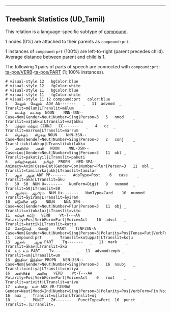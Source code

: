 

--------------------------------------------------------------------------------

## Treebank Statistics (UD_Tamil)

This relation is a language-specific subtype of [compound]().

1 nodes (0%) are attached to their parents as `compound:prt`.

1 instances of `compound:prt` (100%) are left-to-right (parent precedes child).
Average distance between parent and child is 1.

The following 1 pairs of parts of speech are connected with `compound:prt`: [ta-pos/VERB]()-[ta-pos/PART]() (1; 100% instances).


~~~ conllu
# visual-style 12	bgColor:blue
# visual-style 12	fgColor:white
# visual-style 11	bgColor:blue
# visual-style 11	fgColor:white
# visual-style 11 12 compound:prt	color:blue
1	மேலும்	மேலும்	ADV	AA-------	_	11	advmod	_	Translit=mēlum|LTranslit=mēlum
2	வடக்கு	வடக்கு	NOUN	NNN-3SN--	Case=Nom|Gender=Neut|Number=Sing|Person=3	5	nmod	_	Translit=vaṭakku|LTranslit=vaṭakku
3	மற்றும்	மற்றும்	CCONJ	CC-------	_	4	cc	_	Translit=marrum|LTranslit=marrum
4	கிழக்குப்	கிழக்கு	NOUN	NNN-3SN--	Case=Nom|Gender=Neut|Number=Sing|Person=3	2	conj	_	Translit=kilakkup|LTranslit=kilakku
5	பகுதியில்	பகுதி	NOUN	NNL-3SN--	Case=Loc|Gender=Neut|Number=Sing|Person=3	11	obl	_	Translit=pakutiyil|LTranslit=pakuti
6	தமிழர்களுக்க்	தமிழர்	PROPN	NED-3PA--	Animacy=Anim|Case=Dat|Gender=Com|Number=Plur|Person=3	11	obl	_	Translit=tamilarkaḷukk|LTranslit=tamilar
7	ஆக	ஆகு	ADP	PP-------	AdpType=Post	6	case	_	Translit=āka|LTranslit=āku
8	50	50	NUM	U=-------	NumForm=Digit	9	nummod	_	Translit=50|LTranslit=50
9	ஆயிரம்	ஆயிரம்	NUM	Ux-------	NumType=Card	10	nummod	_	Translit=āyiram|LTranslit=āyiram
10	வீடுகளை	வீடு	NOUN	NNA-3PN--	Case=Acc|Gender=Neut|Number=Plur|Person=3	11	obj	_	Translit=vīṭukaḷai|LTranslit=vīṭu
11	கட்டிக்	கட்டு	VERB	Vt-T---AA	Polarity=Pos|VerbForm=Part|Voice=Act	16	advcl	_	Translit=kaṭṭik|LTranslit=kaṭṭu
12	கொடுப்பத்	கொடு	PART	TzNF3SN-A	Case=Nom|Gender=Neut|Number=Sing|Person=3|Polarity=Pos|Tense=Fut|VerbForm=Ger	11	compound:prt	_	Translit=koṭuppat|LTranslit=koṭu
13	ஆகவ்	ஆகு	PART	Tg-------	_	11	mark	_	Translit=ākav|LTranslit=āku
14	உம்	உம்	PART	Tv-------	_	11	advmod:emph	_	Translit=um|LTranslit=um
15	இந்தியா	இந்தியா	PROPN	NEN-3SN--	Case=Nom|Gender=Neut|Number=Sing|Person=3	16	nsubj	_	Translit=intiyā|LTranslit=intiyā
16	அறிவித்த்	அறிவு	VERB	Vt-T---AA	Polarity=Pos|VerbForm=Part|Voice=Act	0	root	_	Translit=arivitt|LTranslit=arivu
17	உள்ளது	உள்	AUX	VR-T3SNAA	Gender=Neut|Mood=Ind|Number=Sing|Person=3|Polarity=Pos|VerbForm=Fin|Voice=Act	16	aux	_	Translit=uḷḷatu|LTranslit=uḷ
18	.	.	PUNCT	Z#-------	PunctType=Peri	16	punct	_	Translit=.|LTranslit=.

~~~


